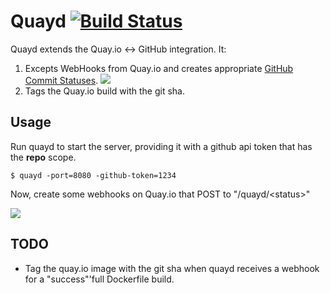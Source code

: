 # Quayd [![Build Status](https://travis-ci.org/remind101/quayd.svg?branch=master)](https://travis-ci.org/remind101/quayd)

Quayd extends the Quay.io <-> GitHub integration. It:

1. Excepts WebHooks from Quay.io and creates appropriate [GitHub Commit Statuses](https://developer.github.com/v3/repos/statuses/).
   ![](https://s3.amazonaws.com/ejholmes.github.com/A72Nj.png)
2. Tags the Quay.io build with the git sha.

## Usage

Run quayd to start the server, providing it with a github api token that has the **repo** scope.

```console
$ quayd -port=8080 -github-token=1234
```

Now, create some webhooks on Quay.io that POST to "/quayd/\<status\>"

![](https://s3.amazonaws.com/ejholmes.github.com/0mIUw.png)

## TODO

* Tag the quay.io image with the git sha when quayd receives a webhook for a "success"'full Dockerfile build.
